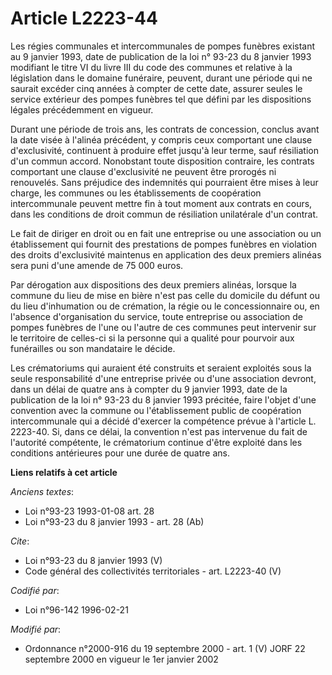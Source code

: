 # Article L2223-44

Les régies communales et intercommunales de pompes funèbres existant au 9 janvier 1993, date de publication de la loi n°
93-23 du 8 janvier 1993 modifiant le titre VI du livre III du code des communes et relative à la législation dans le domaine
funéraire, peuvent, durant une période qui ne saurait excéder cinq années à compter de cette date, assurer seules le service
extérieur des pompes funèbres tel que défini par les dispositions légales précédemment en vigueur. 

Durant une période de trois ans, les contrats de concession, conclus avant la date visée à l'alinéa précédent, y compris ceux
comportant une clause d'exclusivité, continuent à produire effet jusqu'à leur terme, sauf résiliation d'un commun accord.
Nonobstant toute disposition contraire, les contrats comportant une clause d'exclusivité ne peuvent être prorogés ni
renouvelés. Sans préjudice des indemnités qui pourraient être mises à leur charge, les communes ou les établissements de
coopération intercommunale peuvent mettre fin à tout moment aux contrats en cours, dans les conditions de droit commun de
résiliation unilatérale d'un contrat. 

Le fait de diriger en droit ou en fait une entreprise ou une association ou un établissement qui fournit des prestations de
pompes funèbres en violation des droits d'exclusivité maintenus en application des deux premiers alinéas sera puni d'une
amende de 75 000 euros. 

Par dérogation aux dispositions des deux premiers alinéas, lorsque la commune du lieu de mise en bière n'est pas celle du
domicile du défunt ou du lieu d'inhumation ou de crémation, la régie ou le concessionnaire ou, en l'absence d'organisation du
service, toute entreprise ou association de pompes funèbres de l'une ou l'autre de ces communes peut intervenir sur le
territoire de celles-ci si la personne qui a qualité pour pourvoir aux funérailles ou son mandataire le décide. 

Les crématoriums qui auraient été construits et seraient exploités sous la seule responsabilité d'une entreprise privée ou
d'une association devront, dans un délai de quatre ans à compter du 9 janvier 1993, date de la publication de la loi n° 93-23
du 8 janvier 1993 précitée, faire l'objet d'une convention avec la commune ou l'établissement public de coopération
intercommunale qui a décidé d'exercer la compétence prévue à l'article L. 2223-40. Si, dans ce délai, la convention n'est pas
intervenue du fait de l'autorité compétente, le crématorium continue d'être exploité dans les conditions antérieures pour une
durée de quatre ans.

**Liens relatifs à cet article**

_Anciens textes_:

  - Loi n°93-23 1993-01-08 art. 28
  - Loi n°93-23 du 8 janvier 1993 - art. 28 (Ab)

_Cite_:

  - Loi n°93-23 du 8 janvier 1993 (V)
  - Code général des collectivités territoriales - art. L2223-40 (V)

_Codifié par_:

  - Loi n°96-142 1996-02-21

_Modifié par_:

  - Ordonnance n°2000-916 du 19 septembre 2000 - art. 1 (V) JORF 22 septembre 2000 en vigueur le 1er janvier 2002
